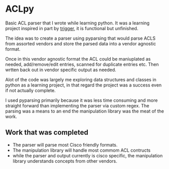 # ACLpy
Basic ACL parser that I wrote while learning python. It was a learning project inspired in part by [trigger](https://github.com/trigger/trigger), it is functional but unfinished.

The idea was to create a parser using pyparsing that would parse ACLS from assorted vendors and store the parsed data into a vendor agnostic format.

Once in this vendor agnostic format the ACL could be maniuplated as needed, add/remove/edit entries, scanned for duplicate entries etc. Then wrtten back out in vendor specific output as needed.

Alot of the code was largely me exploring data structures and classes in python as a learning project, in that regard the project was a success even if not actually complete.

I used pyparsing primarily because it was less time consuming and more straight forward than implementing the parser via custom regex. The parsing was a means to an end the manipulation library was the meat of the work.

## Work that was completed

* The parser will parse most Cisco friendly formats.
* The manipulation library will handle most commom ACL contructs
* while the parser and output currently is cisco specific, the manipulation library understands concepts from other vendors.
